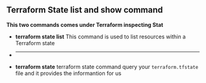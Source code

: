 ## Terraform State list and show command
**This two commands comes under Terraform inspecting Stat**
- **terraform state list** This command is used to list resources within a Terraform state
- ****
- **terraform state** terraform state command query your `terraform.tfstate` file and it provides the informantion for us 